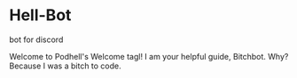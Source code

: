 # Hell-Bot
bot for discord

Welcome to Podhell's Welcome tagl! I am your helpful guide, Bitchbot. Why? Because I was a bitch to code. 
